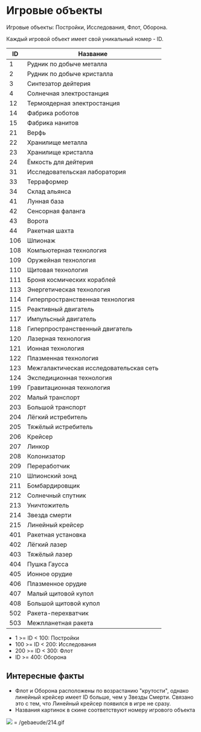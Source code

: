 # Игровые объекты

Игровые объекты: Постройки, Исследования, Флот, Оборона.

Каждый игровой объект имеет свой уникальный номер - ID.

|ID|Название|
|---|---|
|1|Рудник по добыче металла|
|2|Рудник по добыче кристалла|
|3|Синтезатор дейтерия|
|4|Солнечная электростанция|
|12|Термоядерная электростанция|
|14|Фабрика роботов|
|15|Фабрика нанитов|
|21|Верфь|
|22|Хранилище металла|
|23|Хранилище кристалла|
|24|Ёмкость для дейтерия|
|31|Исследовательская лаборатория|
|33|Терраформер|
|34|Склад альянса|
|41|Лунная база|
|42|Сенсорная фаланга|
|43|Ворота|
|44|Ракетная шахта|
|106|Шпионаж|
|108|Компьютерная технология|
|109|Оружейная технология|
|110|Щитовая технология|
|111|Броня космических кораблей|
|113|Энергетическая технология|
|114|Гиперпространственная технология|
|115|Реактивный двигатель|
|117|Импульсный двигатель|
|118|Гиперпространственный двигатель|
|120|Лазерная технология|
|121|Ионная технология|
|122|Плазменная технология|
|123|Межгалактическая исследовательская сеть|
|124|Экспедиционная технология|
|199|Гравитационная технология|
|202|Малый транспорт|
|203|Большой транспорт|
|204|Лёгкий истребитель|
|205|Тяжёлый истребитель|
|206|Крейсер|
|207|Линкор|
|208|Колонизатор|
|209|Переработчик|
|210|Шпионский зонд|
|211|Бомбардировщик|
|212|Солнечный спутник|
|213|Уничтожитель|
|214|Звезда смерти|
|215|Линейный крейсер|
|401|Ракетная установка|
|402|Лёгкий лазер|
|403|Тяжёлый лазер|
|404|Пушка Гаусса|
|405|Ионное орудие|
|406|Плазменное орудие|
|407|Малый щитовой купол|
|408|Большой щитовой купол|
|502|Ракета-перехватчик|
|503|Межпланетная ракета|

- 1 >= ID < 100: Постройки
- 100 >= ID < 200: Исследования
- 200 >= ID < 300: Флот
- ID >= 400: Оборона

## Интересные факты

- Флот и Оборона расположены по возрастанию "крутости", однако линейный крейсер имеет ID больше, чем у Звезды Смерти. Связано это с тем, что Линейный крейсер появился в игре не сразу.
- Названия картинок в скине соответствуют номеру игрового объекта

<img src="http://uni1.oldogame.ru/evolution/gebaeude/214.gif"> = /gebaeude/214.gif
